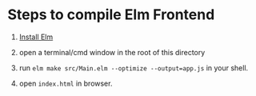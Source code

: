 # Steps to compile Elm Frontend

1. [Install Elm](https://guide.elm-lang.org/install/elm)

2. open a terminal/cmd window in the root of this directory

3. run `elm make src/Main.elm --optimize --output=app.js` in your shell.

4. open `index.html` in browser.

